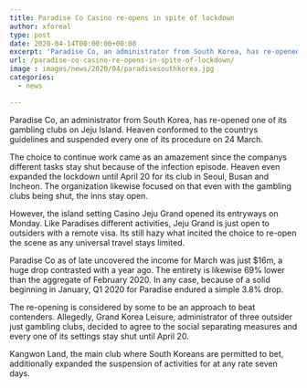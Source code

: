 ```yaml
---
title: Paradise Co Casino re-opens in spite of lockdown
author: xforeal 
type: post
date: 2020-04-14T00:00:00+00:00
excerpt: 'Paradise Co, an administrator from South Korea, has re-opened one of its club on Jeju Island '
url: /paradise-co-casino-re-opens-in-spite-of-lockdown/
image : images/news/2020/04/paradisesouthkorea.jpg
categories:
  - news

---
```

Paradise Co, an administrator from South Korea, has re-opened one of its gambling clubs on Jeju Island. Heaven conformed to the countrys guidelines and suspended every one of its procedure on 24 March. 

The choice to continue work came as an amazement since the companys different tasks stay shut because of the infection episode. Heaven even expanded the lockdown until April 20 for its club in Seoul, Busan and Incheon. The organization likewise focused on that even with the gambling clubs being shut, the inns stay open. 

However, the island setting Casino Jeju Grand opened its entryways on Monday. Like Paradises different activities, Jeju Grand is just open to outsiders with a remote visa. Its still hazy what incited the choice to re-open the scene as any universal travel stays limited. 

Paradise Co as of late uncovered the income for March was just $16m, a huge drop contrasted with a year ago. The entirety is likewise 69&percnt; lower than the aggregate of February 2020. In any case, because of a solid beginning in January, Q1 2020 for Paradise endured a simple 3.8&percnt; drop. 

The re-opening is considered by some to be an approach to beat contenders. Allegedly, Grand Korea Leisure, administrator of three outsider just gambling clubs, decided to agree to the social separating measures and every one of its settings stay shut until April 20. 

Kangwon Land, the main club where South Koreans are permitted to bet, additionally expanded the suspension of activities for at any rate seven days.